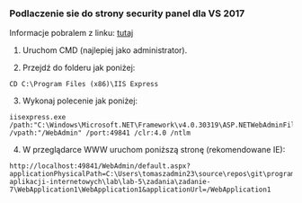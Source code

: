 ### Podlaczenie sie do strony security panel dla VS 2017

Informacje pobralem z linku: [tutaj](https://coderwall.com/p/k3p6dq/asp-net-web-site-administration-tool-for-visual-studio-2017)

1. Uruchom CMD (najlepiej jako administrator).

2. Przejdź do folderu jak poniżej:
```
CD C:\Program Files (x86)\IIS Express
```
3. Wykonaj polecenie jak poniżej:
```
iisexpress.exe /path:"C:\Windows\Microsoft.NET\Framework\v4.0.30319\ASP.NETWebAdminFiles" /vpath:"/WebAdmin" /port:49841 /clr:4.0 /ntlm
```

4. W przeglądarce WWW uruchom poniższą stronę (rekomendowane IE):
```
http://localhost:49841/WebAdmin/default.aspx?applicationPhysicalPath=C:\Users\tomaszadmin23\source\repos\git\programowanie-aplikacji-internetowych\lab\lab-5\zadania\zadanie-7\WebApplication1\WebApplication1&applicationUrl=/WebApplication1
```





